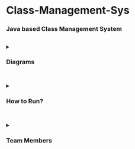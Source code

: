 # Class-Management-Sys

### Java based Class Management System

##

<details>
  <summary><h3>Diagrams</h3></summary>
  
  [Download - Class Diagram](https://github.com/mr0erek/Class-Management-Sys/raw/main/assets/Class_Diagram.png)
  > <img width="300" height="300" src="https://github.com/mr0erek/Class-Management-Sys/blob/main/assets/Class_Diagram.png">
    
  [Download - Use-Case Diagram](https://github.com/mr0erek/Class-Management-Sys/raw/main/assets/Use_Case_Diagram.png)
  > <img width="300" height="300" src="https://github.com/mr0erek/Class-Management-Sys/blob/main/assets/Use_Case_Diagram.png">
</details>

##
<details>
  <summary><h3>How to Run?</h3></summary>
  
  > **If java & git is already installed!**
  - *One Liner* :
    ```sh
    git clone --depth=1 https://github.com/mr0erek/Class-Management-Sys.git Class-Management-Sys; cd Class-Management-Sys; javac ClassManagementSystem.java; java ClassManagmentSystem
    ```
    
 - *After compilation - run command*:
   - ```sh
     java ClassManagmentSystem
     ```
     - **else** -> [Download ZIP](https://github.com/mr0erek/Class-Management-Sys/archive/refs/heads/main.zip)  **and Extract**
</details>


##
<details>
  <summary><h3>Team Members</h3></summary>
  
- **I'm - [@mr0erek](github.com/mr0erek)** 
- **[Rehan](#)**
- **[Krish](#)**
- **[Jessica](#)**
- **[Shriya](#)**
</details>

